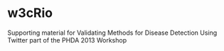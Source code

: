 w3cRio
======

Supporting material for Validating Methods for Disease Detection Using Twitter part of the PHDA 2013 Workshop
